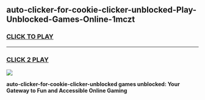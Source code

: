 
## auto-clicker-for-cookie-clicker-unblocked-Play-Unblocked-Games-Online-1mczt
<h3>
<a href="https://premium76.site?title=auto-clicker-for-cookie-clicker-unblocked&ref=25A">CLICK TO PLAY</a></h3>
<hr>

<h3>
<a href="https://premium76.site?title=auto-clicker-for-cookie-clicker-unblocked&ref=25A">CLICK 2 PLAY</a>
  
</h3>

<a href="https://premium76.site?title=auto-clicker-for-cookie-clicker-unblocked&ref=25A"><img src="https://clearcache.store/games.png"></a>


**auto-clicker-for-cookie-clicker-unblocked games unblocked: Your Gateway to Fun and Accessible Online Gaming**
